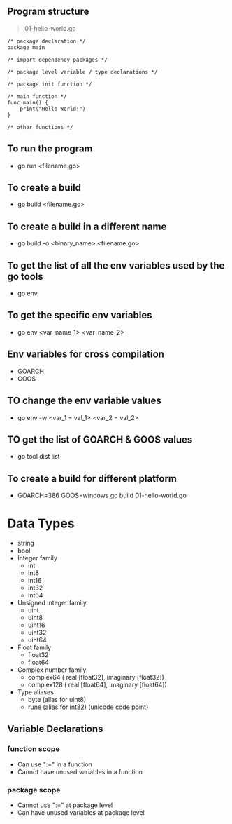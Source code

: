 ## Program structure ##
> 01-hello-world.go
```
/* package declaration */
package main

/* import dependency packages */

/* package level variable / type declarations */

/* package init function */

/* main function */
func main() {
	print("Hello World!")
}

/* other functions */
```

## To run the program ##
- go run <filename.go>

## To create a build ##
- go build <filename.go>

## To create a build in a different name ##
- go build -o <binary_name> <filename.go>

## To get the list of all the env variables used by the go tools ##
- go env

## To get the specific env variables ##
- go env <var_name_1> <var_name_2>

## Env variables for cross compilation ##
- GOARCH
- GOOS

## TO change the env variable values ##
- go env -w <var_1 = val_1> <var_2 = val_2>

## TO get the list of GOARCH & GOOS values ##
- go tool dist list

## To create a build for different platform ##
-  GOARCH=386 GOOS=windows go build 01-hello-world.go 

# Data Types #
- string
- bool
- Integer family
	- int
	- int8
	- int16
	- int32
	- int64
- Unsigned Integer family
	- uint
	- uint8
	- uint16
	- uint32
	- uint64
- Float family
	- float32
	- float64
- Complex number family
	- complex64 ( real [float32], imaginary [float32])
	- complex128 ( real [float64], imaginary [float64])
- Type aliases
	- byte (alias for uint8)
	- rune (alias for int32) (unicode code point)

## Variable Declarations ##
### function scope ###
- Can use ":=" in a function
- Cannot have unused variables in a function

### package scope ###
- Cannot use ":=" at package level
- Can have unused variables at package level